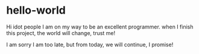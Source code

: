 # hello-world
Hi idot people
  I am on my way to be an excellent programmer.
  when I finish this project, the world will change, trust me!

I am sorry I am too late, but from today, we will continue, I promise!
